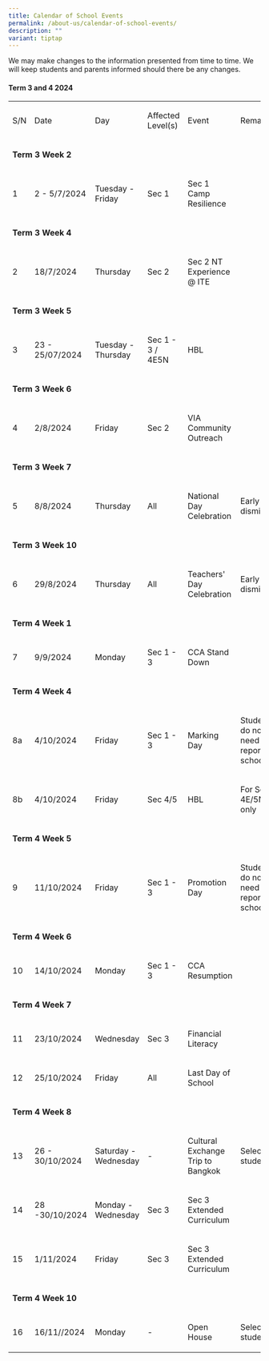 ```yaml
---
title: Calendar of School Events
permalink: /about-us/calendar-of-school-events/
description: ""
variant: tiptap
---
```

<p>We may make changes to the information presented from time to time. We
will keep students and parents informed should there be any changes.</p>
<h4><strong>Term 3 and 4 2024</strong></h4>
<table style="minWidth: 150px">
<colgroup>
<col>
<col>
<col>
<col>
<col>
<col>
</colgroup>
<tbody>
<tr>
<td rowspan="1" colspan="1">
<p>S/N</p>
</td>
<td rowspan="1" colspan="1">
<p>Date</p>
</td>
<td rowspan="1" colspan="1">
<p>Day</p>
</td>
<td rowspan="1" colspan="1">
<p>Affected Level(s)</p>
</td>
<td rowspan="1" colspan="1">
<p>Event</p>
</td>
<td rowspan="1" colspan="1">
<p>Remarks</p>
</td>
</tr>
<tr>
<td rowspan="1" colspan="6">
<p><strong>Term 3 Week 2</strong>
</p>
</td>
</tr>
<tr>
<td rowspan="1" colspan="1">
<p>1</p>
</td>
<td rowspan="1" colspan="1">
<p>2 - 5/7/2024</p>
</td>
<td rowspan="1" colspan="1">
<p>Tuesday - Friday</p>
</td>
<td rowspan="1" colspan="1">
<p>Sec 1</p>
</td>
<td rowspan="1" colspan="1">
<p>Sec 1 Camp Resilience</p>
</td>
<td rowspan="1" colspan="1">
<p>&nbsp;</p>
</td>
</tr>
<tr>
<td rowspan="1" colspan="6">
<p><strong>Term 3 Week 4</strong>
</p>
</td>
</tr>
<tr>
<td rowspan="1" colspan="1">
<p>2</p>
</td>
<td rowspan="1" colspan="1">
<p>18/7/2024</p>
</td>
<td rowspan="1" colspan="1">
<p>Thursday</p>
</td>
<td rowspan="1" colspan="1">
<p>Sec 2</p>
</td>
<td rowspan="1" colspan="1">
<p>Sec 2 NT Experience @ ITE</p>
</td>
<td rowspan="1" colspan="1">
<p>&nbsp;</p>
</td>
</tr>
<tr>
<td rowspan="1" colspan="6">
<p><strong>Term 3 Week 5</strong>
</p>
</td>
</tr>
<tr>
<td rowspan="1" colspan="1">
<p>3</p>
</td>
<td rowspan="1" colspan="1">
<p>23 - 25/07/2024</p>
</td>
<td rowspan="1" colspan="1">
<p>Tuesday - Thursday</p>
</td>
<td rowspan="1" colspan="1">
<p>Sec 1 - 3 / 4E5N</p>
</td>
<td rowspan="1" colspan="1">
<p>HBL</p>
</td>
<td rowspan="1" colspan="1">
<p>&nbsp;</p>
</td>
</tr>
<tr>
<td rowspan="1" colspan="6">
<p><strong>Term 3 Week 6</strong>
</p>
</td>
</tr>
<tr>
<td rowspan="1" colspan="1">
<p>4</p>
</td>
<td rowspan="1" colspan="1">
<p>2/8/2024</p>
</td>
<td rowspan="1" colspan="1">
<p>Friday</p>
</td>
<td rowspan="1" colspan="1">
<p>Sec 2</p>
</td>
<td rowspan="1" colspan="1">
<p>VIA Community Outreach</p>
</td>
<td rowspan="1" colspan="1">
<p><strong>&nbsp;</strong>
</p>
</td>
</tr>
<tr>
<td rowspan="1" colspan="6">
<p><strong>Term 3 Week 7</strong>
</p>
</td>
</tr>
<tr>
<td rowspan="1" colspan="1">
<p>5</p>
</td>
<td rowspan="1" colspan="1">
<p>8/8/2024</p>
</td>
<td rowspan="1" colspan="1">
<p>Thursday</p>
</td>
<td rowspan="1" colspan="1">
<p>All</p>
</td>
<td rowspan="1" colspan="1">
<p>National Day Celebration</p>
</td>
<td rowspan="1" colspan="1">
<p>Early dismissal</p>
</td>
</tr>
<tr>
<td rowspan="1" colspan="6">
<p><strong>Term 3 Week 10</strong>
</p>
</td>
</tr>
<tr>
<td rowspan="1" colspan="1">
<p>6</p>
</td>
<td rowspan="1" colspan="1">
<p>29/8/2024</p>
</td>
<td rowspan="1" colspan="1">
<p>Thursday</p>
</td>
<td rowspan="1" colspan="1">
<p>All</p>
</td>
<td rowspan="1" colspan="1">
<p>Teachers' Day Celebration</p>
</td>
<td rowspan="1" colspan="1">
<p>Early dismissal</p>
</td>
</tr>
<tr>
<td rowspan="1" colspan="6">
<p><strong>Term 4 Week 1</strong>
</p>
</td>
</tr>
<tr>
<td rowspan="1" colspan="1">
<p>7</p>
</td>
<td rowspan="1" colspan="1">
<p>9/9/2024</p>
</td>
<td rowspan="1" colspan="1">
<p>Monday</p>
</td>
<td rowspan="1" colspan="1">
<p>Sec 1 - 3</p>
</td>
<td rowspan="1" colspan="1">
<p>CCA Stand Down</p>
</td>
<td rowspan="1" colspan="1">
<p>&nbsp;</p>
</td>
</tr>
<tr>
<td rowspan="1" colspan="6">
<p><strong>Term 4 Week 4</strong>
</p>
</td>
</tr>
<tr>
<td rowspan="1" colspan="1">
<p>8a</p>
</td>
<td rowspan="1" colspan="1">
<p>4/10/2024</p>
</td>
<td rowspan="1" colspan="1">
<p>Friday</p>
</td>
<td rowspan="1" colspan="1">
<p>Sec 1 - 3</p>
</td>
<td rowspan="1" colspan="1">
<p>Marking Day</p>
</td>
<td rowspan="1" colspan="1">
<p>Students do not need to report to school</p>
</td>
</tr>
<tr>
<td rowspan="1" colspan="1">
<p>8b</p>
</td>
<td rowspan="1" colspan="1">
<p>4/10/2024</p>
</td>
<td rowspan="1" colspan="1">
<p>Friday</p>
</td>
<td rowspan="1" colspan="1">
<p>Sec 4/5</p>
</td>
<td rowspan="1" colspan="1">
<p>HBL</p>
</td>
<td rowspan="1" colspan="1">
<p>For Sec 4E/5N only</p>
</td>
</tr>
<tr>
<td rowspan="1" colspan="6">
<p><strong>Term 4 Week 5</strong>
</p>
</td>
</tr>
<tr>
<td rowspan="1" colspan="1">
<p>9</p>
</td>
<td rowspan="1" colspan="1">
<p>11/10/2024</p>
</td>
<td rowspan="1" colspan="1">
<p>Friday</p>
</td>
<td rowspan="1" colspan="1">
<p>Sec 1 - 3</p>
</td>
<td rowspan="1" colspan="1">
<p>Promotion Day</p>
</td>
<td rowspan="1" colspan="1">
<p>Students do not need to report to school</p>
</td>
</tr>
<tr>
<td rowspan="1" colspan="6">
<p><strong>Term 4 Week 6</strong>
</p>
</td>
</tr>
<tr>
<td rowspan="1" colspan="1">
<p>10</p>
</td>
<td rowspan="1" colspan="1">
<p>14/10/2024</p>
</td>
<td rowspan="1" colspan="1">
<p>Monday</p>
</td>
<td rowspan="1" colspan="1">
<p>Sec 1 - 3</p>
</td>
<td rowspan="1" colspan="1">
<p>CCA Resumption</p>
</td>
<td rowspan="1" colspan="1">
<p>&nbsp;</p>
</td>
</tr>
<tr>
<td rowspan="1" colspan="6">
<p><strong>Term 4 Week 7</strong>
</p>
</td>
</tr>
<tr>
<td rowspan="1" colspan="1">
<p>11</p>
</td>
<td rowspan="1" colspan="1">
<p>23/10/2024</p>
</td>
<td rowspan="1" colspan="1">
<p>Wednesday</p>
</td>
<td rowspan="1" colspan="1">
<p>Sec 3</p>
</td>
<td rowspan="1" colspan="1">
<p>Financial Literacy</p>
</td>
<td rowspan="1" colspan="1">
<p>&nbsp;</p>
</td>
</tr>
<tr>
<td rowspan="1" colspan="1">
<p>12</p>
</td>
<td rowspan="1" colspan="1">
<p>25/10/2024</p>
</td>
<td rowspan="1" colspan="1">
<p>Friday</p>
</td>
<td rowspan="1" colspan="1">
<p>All</p>
</td>
<td rowspan="1" colspan="1">
<p>Last Day of School</p>
</td>
<td rowspan="1" colspan="1">
<p>&nbsp;</p>
</td>
</tr>
<tr>
<td rowspan="1" colspan="6">
<p><strong>Term 4 Week 8</strong>
</p>
</td>
</tr>
<tr>
<td rowspan="1" colspan="1">
<p>13</p>
</td>
<td rowspan="1" colspan="1">
<p>26 - 30/10/2024</p>
</td>
<td rowspan="1" colspan="1">
<p>Saturday - Wednesday</p>
</td>
<td rowspan="1" colspan="1">
<p>-</p>
</td>
<td rowspan="1" colspan="1">
<p>Cultural Exchange Trip to Bangkok</p>
</td>
<td rowspan="1" colspan="1">
<p>Selected students</p>
</td>
</tr>
<tr>
<td rowspan="1" colspan="1">
<p>14</p>
</td>
<td rowspan="1" colspan="1">
<p>28 -30/10/2024</p>
</td>
<td rowspan="1" colspan="1">
<p>Monday - Wednesday</p>
</td>
<td rowspan="1" colspan="1">
<p>Sec 3</p>
</td>
<td rowspan="1" colspan="1">
<p>Sec 3 Extended Curriculum</p>
</td>
<td rowspan="1" colspan="1">
<p>&nbsp;</p>
</td>
</tr>
<tr>
<td rowspan="1" colspan="1">
<p>15</p>
</td>
<td rowspan="1" colspan="1">
<p>1/11/2024</p>
</td>
<td rowspan="1" colspan="1">
<p>Friday</p>
</td>
<td rowspan="1" colspan="1">
<p>Sec 3</p>
</td>
<td rowspan="1" colspan="1">
<p>Sec 3 Extended Curriculum</p>
</td>
<td rowspan="1" colspan="1">
<p>&nbsp;</p>
</td>
</tr>
<tr>
<td rowspan="1" colspan="6">
<p><strong>Term 4 Week 10</strong>
</p>
</td>
</tr>
<tr>
<td rowspan="1" colspan="1">
<p>16</p>
</td>
<td rowspan="1" colspan="1">
<p>16/11//2024</p>
</td>
<td rowspan="1" colspan="1">
<p>Monday</p>
</td>
<td rowspan="1" colspan="1">
<p>-</p>
</td>
<td rowspan="1" colspan="1">
<p>Open House</p>
</td>
<td rowspan="1" colspan="1">
<p>Selected students</p>
</td>
</tr>
</tbody>
</table>
<p></p>
<h4></h4>
<p></p>